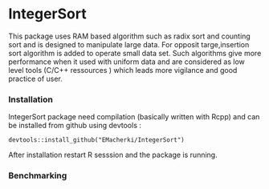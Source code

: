 # IntegerSort
This package uses RAM based algorithm such as radix sort and counting sort and is designed to manipulate large data. For opposit targe,insertion sort algorithm is added to operate small data set. Such algorithms give more performance when it used with uniform data and are considered as low level tools (C/C++ ressources ) which leads more vigilance and good practice of user.

### Installation
IntegerSort package need compilation (basically written with Rcpp) and can be installed from  github using devtools :
```
devtools::install_github("EMacherki/IntegerSort")
```
After installation restart R sesssion and the package is running.

### Benchmarking



